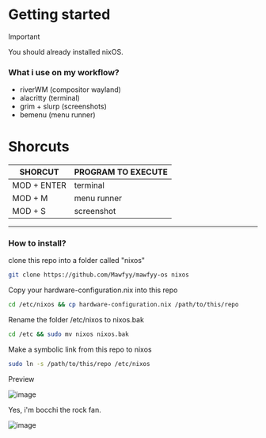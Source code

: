# Getting started
> [!IMPORTANT]
You should already installed nixOS.


### What i use on my workflow?
- riverWM (compositor wayland)
- alacritty (terminal)
- grim + slurp (screenshots)
- bemenu (menu runner)

# Shorcuts

| SHORCUT  | PROGRAM TO EXECUTE |
| ------------- | ------------- |
| MOD + ENTER  | terminal  |
| MOD + M  | menu runner  |
| MOD + S  | screenshot  |

-----

### How to install?

clone this repo into a folder called "nixos"

```bash
git clone https://github.com/Mawfyy/mawfyy-os nixos
```

Copy your hardware-configuration.nix into this repo

```bash
cd /etc/nixos && cp hardware-configuration.nix /path/to/this/repo
```

Rename the folder /etc/nixos to nixos.bak

```bash
cd /etc && sudo mv nixos nixos.bak
```
Make a symbolic link from this repo to nixos

```bash
sudo ln -s /path/to/this/repo /etc/nixos
```

Preview

![image](https://github.com/Mawfyy/nixos-dotfiles/assets/94380448/9963ebb7-7dae-4094-bb41-6ecd18d8e3d9)

Yes, i'm bocchi the rock fan.

![image](https://github.com/Mawfyy/mawfyy-os/assets/94380448/66296ea1-6083-4022-a5ab-e485a6988b0d)

